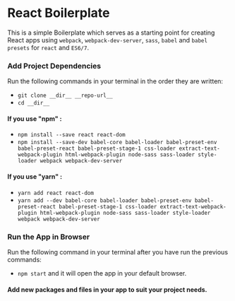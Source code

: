 # React Boilerplate

This is a simple Boilerplate which serves as a starting point for creating React apps using `webpack`, `webpack-dev-server`, `sass`, `babel` and `babel presets` for `react` and `ES6/7`.

### Add Project Dependencies

Run the following commands in your terminal in the order they are written:
- `git clone __dir__ __repo-url__`
- `cd __dir__`
#### If you use "npm" :
- `npm install --save react react-dom`
- `npm install --save-dev babel-core babel-loader babel-preset-env babel-preset-react babel-preset-stage-1 css-loader extract-text-webpack-plugin html-webpack-plugin node-sass sass-loader style-loader webpack webpack-dev-server`
#### If you use "yarn" :
- `yarn add react react-dom`
- `yarn add --dev babel-core babel-loader babel-preset-env babel-preset-react babel-preset-stage-1 css-loader extract-text-webpack-plugin html-webpack-plugin node-sass sass-loader style-loader webpack webpack-dev-server`

### Run the App in Browser

Run the following command in your terminal after you have run the previous commands:
- `npm start` and it will open the app in your default browser.

#### Add new packages and files in your app to suit your project needs.
